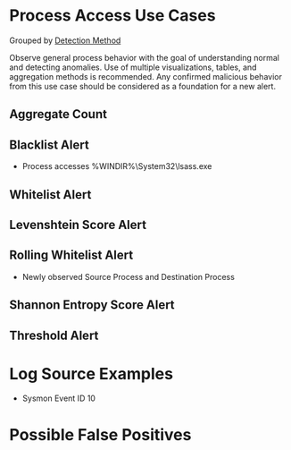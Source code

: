 # Process Access Use Cases

Grouped by [Detection Method](/Detection-Methods.md)

Observe general process behavior with the goal of understanding normal and detecting anomalies. Use of multiple visualizations, tables, and aggregation methods is recommended. Any confirmed malicious behavior from this use case should be considered as a foundation for a new alert.


## Aggregate Count


## Blacklist Alert
- Process accesses %WINDIR%\System32\lsass.exe


## Whitelist Alert


## Levenshtein Score Alert



## Rolling Whitelist Alert
- Newly observed Source Process and Destination Process


## Shannon Entropy Score Alert


## Threshold Alert


# Log Source Examples
- Sysmon Event ID 10


# Possible False Positives
